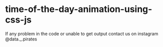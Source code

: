 # time-of-the-day-animation-using-css-js
If any problem in the code or unable to get output contact us on instagram @data._.pirates

